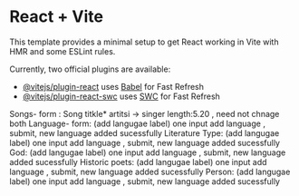 # React + Vite

This template provides a minimal setup to get React working in Vite with HMR and some ESLint rules.

Currently, two official plugins are available:

- [@vitejs/plugin-react](https://github.com/vitejs/vite-plugin-react/blob/main/packages/plugin-react/README.md) uses [Babel](https://babeljs.io/) for Fast Refresh
- [@vitejs/plugin-react-swc](https://github.com/vitejs/vite-plugin-react-swc) uses [SWC](https://swc.rs/) for Fast Refresh

Songs- form : Song titkle*  artitsi -> singer length:5.20 , need not chnage both
Language- form:  (add langugae label) one input add language , submit, new language added sucessfully
Literature Type:  (add langugae label) one input add language , submit, new language added sucessfully
God:  (add langugae label) one input add language , submit, new language added sucessfully
Historic poets:  (add langugae label) one input add language , submit, new language added sucessfully
Person:  (add langugae label) one input add language , submit, new language added sucessfully
